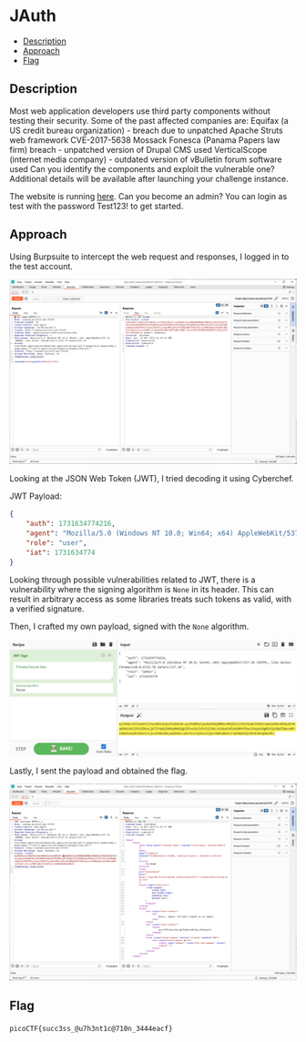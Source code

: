 # JAuth

- [Description](#description)
- [Approach](#approach)
- [Flag](#flag)

## Description

Most web application developers use third party components without testing their security. Some of the past affected companies are:
Equifax (a US credit bureau organization) - breach due to unpatched Apache Struts web framework CVE-2017-5638
Mossack Fonesca (Panama Papers law firm) breach - unpatched version of Drupal CMS used
VerticalScope (internet media company) - outdated version of vBulletin forum software used
Can you identify the components and exploit the vulnerable one?
Additional details will be available after launching your challenge instance.

The website is running [here](). Can you become an admin?
You can login as test with the password Test123! to get started.

## Approach

Using Burpsuite to intercept the web request and responses, I logged in to the test account.

<p align="center">
  <img src="https://raw.githubusercontent.com/DarrenPea/picoCTF_writeups/refs/heads/main/picoGym-Exclusive/Web-Exploitation/JAuth/img/test.png" />
</p>

Looking at the JSON Web Token (JWT), I tried decoding it using Cyberchef. 

JWT Payload:

```json
{
    "auth": 1731634774216,
    "agent": "Mozilla/5.0 (Windows NT 10.0; Win64; x64) AppleWebKit/537.36 (KHTML, like Gecko) Chrome/130.0.6723.70 Safari/537.36",
    "role": "user",
    "iat": 1731634774
}
```

Looking through possible vulnerabilities related to JWT, there is a vulnerability where the signing algorithm is `None` in its header. This can result in arbitrary access as some libraries treats such tokens as valid, with a verified signature.

Then, I crafted my own payload, signed with the `None` algorithm.

<p align="center">
  <img src="https://raw.githubusercontent.com/DarrenPea/picoCTF_writeups/refs/heads/main/picoGym-Exclusive/Web-Exploitation/JAuth/img/signing.png" />
</p>

Lastly, I sent the payload and obtained the flag.

<p align="center">
  <img src="https://raw.githubusercontent.com/DarrenPea/picoCTF_writeups/refs/heads/main/picoGym-Exclusive/Web-Exploitation/JAuth/img/admin.png" />
</p>

## Flag

`picoCTF{succ3ss_@u7h3nt1c@710n_3444eacf}`